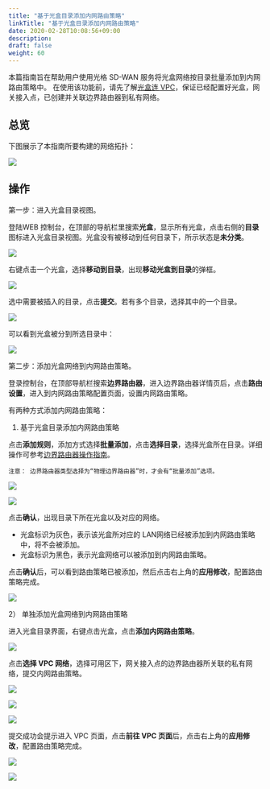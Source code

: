 ```yaml
---
title: "基于光盒目录添加内网路由策略"
linkTitle: "基于光盒目录添加内网路由策略"
date: 2020-02-28T10:08:56+09:00
description:
draft: false
weight: 60
---
```



本篇指南旨在帮助用户使用光格 SD-WAN 服务将光盒网络按目录批量添加到内网路由策略中。 在使用该功能前，请先了解[光盒连 VPC](../cpe_connect_vpc)，保证已经配置好光盒，网关接入点，已创建并关联边界路由器到私有网络。

## 总览

下图展示了本指南所要构建的网络拓扑：

![](../../_images/cpe_connect_vpc_topology.png)

## 操作

第一步：进入光盒目录视图。

登陆WEB 控制台，在顶部的导航栏里搜索**光盒**，显示所有光盒，点击右侧的**目录**图标进入光盒目录视图。光盒没有被移动到任何目录下，所示状态是**未分类**。

![](../../_images/cpe_directory1.png)

右键点击一个光盒，选择**移动到目录**，出现**移动光盒到目录**的弹框。

![](../../_images/cpe_directory2.png)

选中需要被插入的目录，点击**提交**。若有多个目录，选择其中的一个目录。

![](../../_images/cpe_directory3.png)

可以看到光盒被分到所选目录中：

![](../../_images/cpe_directory4.png)

第二步：添加光盒网络到内网路由策略。

登录控制台，在顶部导航栏搜索**边界路由器**，进入边界路由器详情页后，点击**路由设置**，进入到内网路由策略配置页面，设置内网路由策略。

有两种方式添加内网路由策略：

1) 基于光盒目录添加内网路由策略

点击**添加规则**，添加方式选择**批量添加**，点击**选择目录**，选择光盒所在目录。详细操作可参考[边界路由器操作指南](../../../../../network/border_router/manual/border_user_guide)。

    注意： 边界路由器类型选择为“物理边界路由器”时，才会有“批量添加”选项。

![](../../_images/cpe_directory5.png)

![](../../_images/cpe_directory6.jpg)

点击**确认**，出现目录下所在光盒以及对应的网络。

- 光盒标识为灰色，表示该光盒所对应的 LAN网络已经被添加到内网路由策略中，将不会被添加。
- 光盒标识为黑色，表示光盒网络可以被添加到内网路由策略。

点击**确认**后，可以看到路由策略已被添加，然后点击右上角的**应用修改**，配置路由策略完成。

![](../../_images/cpe_directory7.jpg)

2） 单独添加光盒网络到内网路由策略

进入光盒目录界面，右键点击光盒，点击**添加内网路由策略**。

![](../../_images/cpe_directory8.jpg)

点击**选择 VPC 网络**，选择可用区下，网关接入点的边界路由器所关联的私有网络，提交内网路由策略。

![](../../_images/cpe_directory9.jpg)

![](../../_images/cpe_directory10.jpg)

![](../../_images/cpe_directory11.jpg)

提交成功会提示进入 VPC 页面，点击**前往 VPC 页面**后，点击右上角的**应用修改**，配置路由策略完成。

![](../../_images/cpe_directory12.jpg)

![](../../_images/cpe_directory13.jpg)
